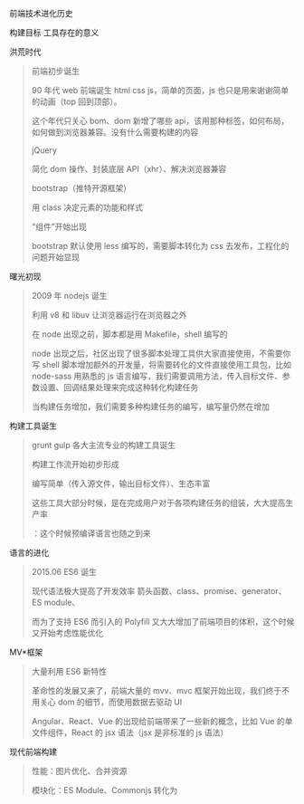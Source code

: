 前端技术进化历史

构建目标 工具存在的意义

洪荒时代

> 前端初步诞生
>
> 90 年代 web 前端诞生 html css js，简单的页面，js 也只是用来谢谢简单的动画（top 回到顶部）。
>
> 这个年代只关心 bom、dom 新增了哪些 api，该用那种标签，如何布局，如何做到浏览器兼容。没有什么需要构建的内容
>
> jQuery
>
> 简化 dom 操作、封装底层 API（xhr）、解决浏览器兼容
>
> bootstrap（推特开源框架）
>
> 用 class 决定元素的功能和样式
>
> “组件”开始出现
>
> bootstrap 默认使用 less 编写的，需要脚本转化为 css 去发布，工程化的问题开始显现

曙光初现

> 2009 年 nodejs 诞生
>
> 利用 v8 和 libuv 让浏览器运行在浏览器之外
>
> 在 node 出现之前，脚本都是用 Makefile，shell 编写的
>
> node 出现之后，社区出现了很多脚本处理工具供大家直接使用，不需要你写 shell 脚本增加额外的开发量，将需要转化的文件直接使用工具包，比如 node-sass 用熟悉的 js 语言编写，我们需要调用方法，传入目标文件、参数设置、回调结果处理来完成这种转化构建任务
>
> 当构建任务增加，我们需要多种构建任务的编写，编写量仍然在增加

构建工具诞生

> grunt gulp 各大主流专业的构建工具诞生
>
> 构建工作流开始初步形成
>
> 编写简单（传入源文件，输出目标文件）、生态丰富
>
> 这些工具大部分时候，是在完成用户对于各项构建任务的组装，大大提高生产率
>
> ：这个时候预编译语言也随之到来

语言的进化

> 2015.06 ES6 诞生
>
> 现代语法极大提高了开发效率 箭头函数、class、promise、generator、 ES module、
>
> 而为了支持 ES6 而引入的 Polyfill 又大大增加了前端项目的体积，这个时候又开始考虑性能优化

MV\*框架

> 大量利用 ES6 新特性
>
> 革命性的发展又来了，前端大量的 mvv、mvc 框架开始出现，我们终于不用关心 dom 的细节，而使用数据去驱动 UI
>
> Angular、React、Vue 的出现给前端带来了一些新的概念，比如 Vue 的单文件组件，React 的 jsx 语法（jsx 是非标准的 js 语法）

现代前端构建

> 性能：图片优化、合并资源
>
> 模块化：ES Module、Commonjs 转化为<script>标签
>
> 强力的语法转化：ES6\7\8，jsx
>
> 统一打包过程、整体分析优化：vue 单文件组件
